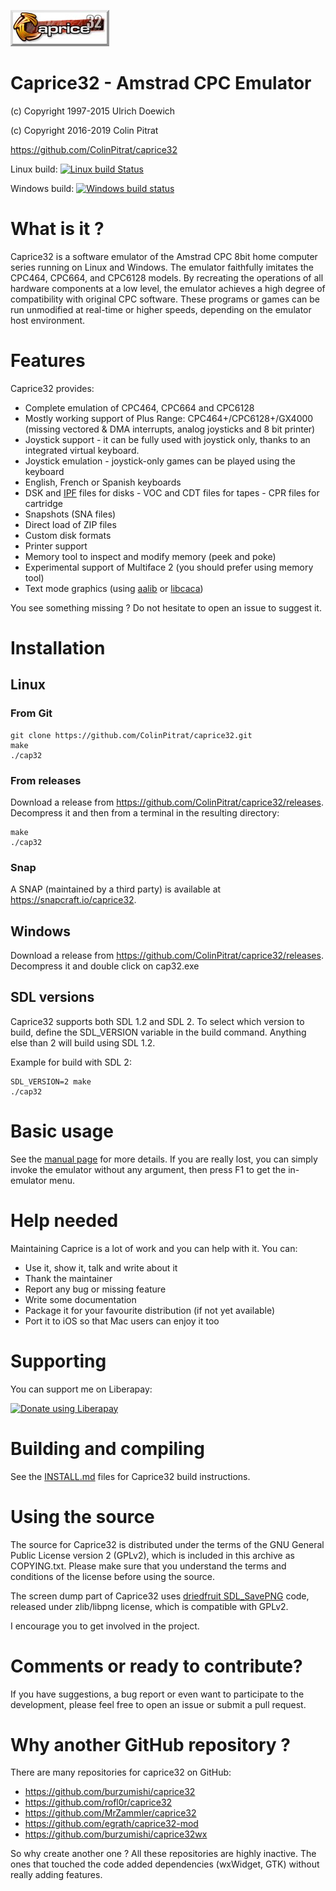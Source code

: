 ![Caprice32 logo](https://raw.githubusercontent.com/ColinPitrat/caprice32/master/resources/cap32logo.bmp)
# Caprice32 - Amstrad CPC Emulator

(c) Copyright 1997-2015 Ulrich Doewich

(c) Copyright 2016-2019 Colin Pitrat

https://github.com/ColinPitrat/caprice32

Linux build: [![Linux build Status](https://travis-ci.org/ColinPitrat/caprice32.svg?branch=master)](https://travis-ci.org/ColinPitrat/caprice32)

Windows build: [![Windows build status](https://ci.appveyor.com/api/projects/status/h795wt2xlttaj6sk?svg=true)](https://ci.appveyor.com/project/ColinPitrat/caprice32)


# What is it ?

Caprice32 is a software emulator of the Amstrad CPC 8bit home computer series running on Linux and Windows. The emulator faithfully imitates the CPC464, CPC664, and CPC6128 models. By recreating the operations of all hardware components at a low level, the emulator achieves a high degree of compatibility with original CPC software. These programs or games can be run unmodified at real-time or higher speeds, depending on the emulator host environment.

# Features

Caprice32 provides:
  * Complete emulation of CPC464, CPC664 and CPC6128
  * Mostly working support of Plus Range: CPC464+/CPC6128+/GX4000 (missing vectored & DMA interrupts, analog joysticks and 8 bit printer)
  * Joystick support - it can be fully used with joystick only, thanks to an integrated virtual keyboard.
  * Joystick emulation - joystick-only games can be played using the keyboard
  * English, French or Spanish keyboards
  * DSK and [IPF](http://softpres.org/glossary:ipf) files for disks - VOC and CDT files for tapes - CPR files for cartridge
  * Snapshots (SNA files)
  * Direct load of ZIP files
  * Custom disk formats
  * Printer support
  * Memory tool to inspect and modify memory (peek and poke)
  * Experimental support of Multiface 2 (you should prefer using memory tool)
  * Text mode graphics (using [aalib](http://aa-project.sourceforge.net/aalib/) or [libcaca](http://caca.zoy.org/wiki/libcaca))

You see something missing ? Do not hesitate to open an issue to suggest it.

# Installation

## Linux

### From Git

```
git clone https://github.com/ColinPitrat/caprice32.git
make
./cap32
```

### From releases

Download a release from https://github.com/ColinPitrat/caprice32/releases.
Decompress it and then from a terminal in the resulting directory:

```
make
./cap32
```

### Snap

A SNAP (maintained by a third party) is available at https://snapcraft.io/caprice32.

## Windows

Download a release from https://github.com/ColinPitrat/caprice32/releases.
Decompress it and double click on cap32.exe

## SDL versions

Caprice32 supports both SDL 1.2 and SDL 2. To select which version to build, define the SDL_VERSION variable in the build command. Anything else than 2 will build using SDL 1.2.

Example for build with SDL 2:

```
SDL_VERSION=2 make
./cap32
```

# Basic usage

See the [manual page](http://htmlpreview.github.io/?https://github.com/ColinPitrat/caprice32/blob/master/doc/man.html) for more details. If you are really lost, you can simply invoke the emulator without any argument, then press F1 to get the in-emulator menu.

# Help needed

Maintaining Caprice is a lot of work and you can help with it.
You can:
  * Use it, show it, talk and write about it
  * Thank the maintainer
  * Report any bug or missing feature
  * Write some documentation
  * Package it for your favourite distribution (if not yet available)
  * Port it to iOS so that Mac users can enjoy it too

# Supporting

You can support me on Liberapay:

[<img alt="Donate using Liberapay" src="https://liberapay.com/assets/widgets/donate.svg">](https://liberapay.com/ColinPitrat/donate)

# Building and compiling

See the [INSTALL.md](INSTALL.md) files for Caprice32 build instructions.

# Using the source

The source for Caprice32 is distributed under the terms of the GNU General Public License version 2 (GPLv2), which is included in this archive as COPYING.txt. Please make sure that you understand the terms and conditions of the license before using the source.

The screen dump part of Caprice32 uses [driedfruit SDL_SavePNG](https://github.com/driedfruit/SDL_SavePNG) code, released under zlib/libpng license, which is compatible with GPLv2.

I encourage you to get involved in the project.

# Comments or ready to contribute?

If you have suggestions, a bug report or even want to participate to the development, please feel free to open an issue or submit a pull request.

# Why another GitHub repository ?

There are many repositories for caprice32 on GitHub:

  * https://github.com/burzumishi/caprice32
  * https://github.com/rofl0r/caprice32
  * https://github.com/MrZammler/caprice32
  * https://github.com/egrath/caprice32-mod
  * https://github.com/burzumishi/caprice32wx

So why create another one ? All these repositories are highly inactive. The ones that touched the code added dependencies (wxWidget, GTK) without really adding features.

